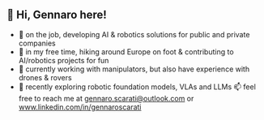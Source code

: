 

## 👋 Hi, Gennaro here!

- 💼 on the job, developing AI & robotics solutions for public and private companies
- 🧩 in my free time, hiking around Europe on foot & contributing to AI/robotics projects for fun
- 🚀 currently working with manipulators, but also have experience with drones & rovers
- 🌱 recently exploring robotic foundation models, VLAs and LLMs
📫 feel free to reach me at gennaro.scarati@outlook.com or www.linkedin.com/in/gennaroscarati
